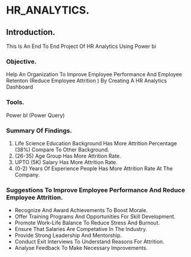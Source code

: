 # HR_ANALYTICS.

## Introduction.

 This Is An End To End Project Of HR Analytics Using Power bi

### Objective.

Help An Organization To Improve Employee Performance And Employee Retenton (Reduce Employee Attrition ) By Creating A HR Analytics Dashboard

### Tools.

Power bI (Power Query)

### Summary Of Findings.


1) Life Science Education Background Has More Attrition Percentage (38%) Compare To Other Background.
2) (26-35) Age Group Has More Attrition Rate.
3) UPTO (5K) Salary Has More Attrition Rate.
4) (0-2) Years Of Experience People Has More Attrition Rate At The Company.


### Suggestions To Improve Employee Performance And Reduce Employee Attrition.

- Recognize And Award Achievements To Boost Morale.
- Offer Training Programs And Opportunities For Skill Development.
- Promote Work-Life Balance To Reduce Stress And Burnout.
- Ensure That Salaries Are Competative In The Industry.
- Provide Strong Leadership And Mentorship.
- Conduct Exit Interviews To Understand Reasons For Attrition.
- Analyse Feedback To Make Necessary Improvements.



